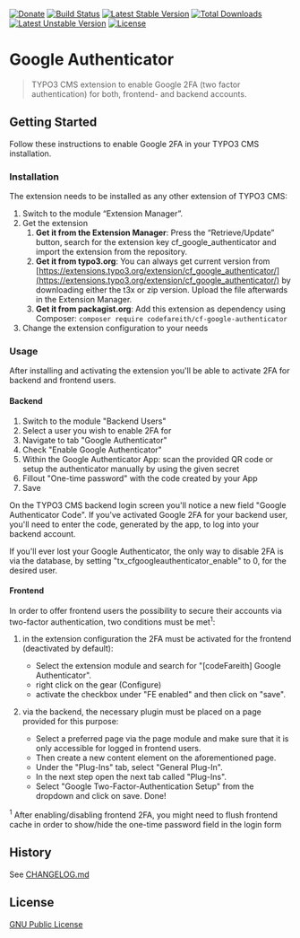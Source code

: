 [![Donate](https://img.shields.io/badge/Donate-PayPal-green.svg)](https://www.paypal.me/fareith/19.99)
[![Build Status](https://travis-ci.org/codeFareith/cf_google_authenticator.svg?branch=master)](https://travis-ci.org/codeFareith/cf_google_authenticator)
[![Latest Stable Version](https://poser.pugx.org/codefareith/cf-google-authenticator/v/stable)](https://packagist.org/packages/codefareith/cf-google-authenticator)
[![Total Downloads](https://poser.pugx.org/codefareith/cf-google-authenticator/downloads)](https://packagist.org/packages/codefareith/cf-google-authenticator)
[![Latest Unstable Version](https://poser.pugx.org/codefareith/cf-google-authenticator/v/unstable)](https://packagist.org/packages/codefareith/cf-google-authenticator)
[![License](https://poser.pugx.org/codefareith/cf-google-authenticator/license)](https://packagist.org/packages/codefareith/cf-google-authenticator)


# Google Authenticator

> TYPO3 CMS extension to enable Google 2FA (two factor authentication) for both, frontend- and backend accounts.



## Getting Started

Follow these instructions to enable Google 2FA in your TYPO3 CMS installation.


### Installation

The extension needs to be installed as any other extension of TYPO3 CMS:
1. Switch to the module “Extension Manager”.
2. Get the extension
    1. **Get it from the Extension Manager**: Press the “Retrieve/Update” button, search for the extension key cf_google_authenticator and import the extension from the repository.
    2. **Get it from typo3.org**: You can always get current version from [https://extensions.typo3.org/extension/cf_google_authenticator/](https://extensions.typo3.org/extension/cf_google_authenticator/) by downloading either the t3x or zip version. Upload the file afterwards in the Extension Manager.
    3. **Get it from packagist.org**: Add this extension as dependency using Composer: `composer require codefareith/cf-google-authenticator`
3. Change the extension configuration to your needs


### Usage

After installing and activating the extension you'll be able to activate 2FA for backend and frontend users.


#### Backend

1. Switch to the module "Backend Users"
2. Select a user you wish to enable 2FA for
3. Navigate to tab "Google Authenticator"
4. Check "Enable Google Authenticator"
5. Within the Google Authenticator App: scan the provided QR code or setup the authenticator manually by using the given secret
6. Fillout "One-time password" with the code created by your App
7. Save

On the TYPO3 CMS backend login screen you'll notice a new field "Google Authenticator Code".
If you've activated Google 2FA for your backend user, you'll need to enter the code, generated by
the app, to log into your backend account.

If you'll ever lost your Google Authenticator, the only way to disable 2FA is via the database,
by setting "tx_cfgoogleauthenticator_enable" to 0, for the desired user.


#### Frontend

In order to offer frontend users the possibility to secure their accounts via two-factor authentication, two conditions must be met<sup>1</sup>:

1. in the extension configuration the 2FA must be activated for the frontend (deactivated by default):
    - Select the extension module and search for "[codeFareith] Google Authenticator".
    - right click on the gear (Configure)
    - activate the checkbox under "FE enabled" and then click on "save".

2. via the backend, the necessary plugin must be placed on a page provided for this purpose:
    - Select a preferred page via the page module and make sure that it is only accessible for logged in frontend users.
    - Then create a new content element on the aforementioned page.
    - Under the "Plug-Ins" tab, select "General Plug-In".
    - In the next step open the next tab called "Plug-Ins".
    - Select "Google Two-Factor-Authentication Setup" from the dropdown and click on save. Done!

<sup>1</sup> After enabling/disabling frontend 2FA, you might need to flush frontend cache in order to show/hide the one-time password field in the login form


## History

See [CHANGELOG.md](CHANGELOG.md)



## License

[GNU Public License](http://opensource.org/licenses/gpl-license.php)
